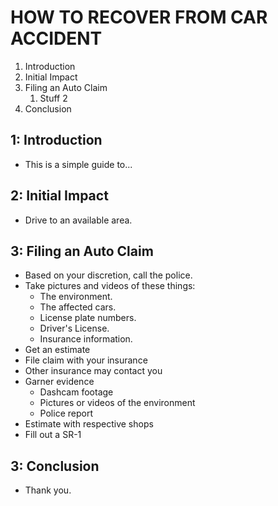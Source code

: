 # HOW TO RECOVER FROM CAR ACCIDENT

1. Introduction
2. Initial Impact
3. Filing an Auto Claim
   1. Stuff 2
4. Conclusion

## 1: Introduction

- This is a simple guide to...

## 2: Initial Impact

- Drive to an available area.

## 3: Filing an Auto Claim

- Based on your discretion, call the police.
- Take pictures and videos of these things:
  - The environment.
  - The affected cars.
  - License plate numbers.
  - Driver's License.
  - Insurance information.
- Get an estimate
- File claim with your insurance
- Other insurance may contact you
- Garner evidence
  - Dashcam footage
  - Pictures or videos of the environment
  - Police report
- Estimate with respective shops
- Fill out a SR-1

## 3: Conclusion

- Thank you.
